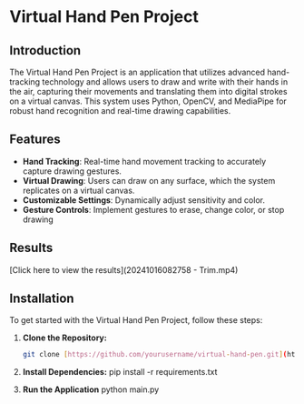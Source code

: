 # Virtual Hand Pen Project

## Introduction
The Virtual Hand Pen Project is an application that utilizes advanced hand-tracking technology and allows users to draw and write with their hands in the air, capturing their movements and translating them into digital strokes on a virtual canvas. This system uses Python, OpenCV, and MediaPipe for robust hand recognition and real-time drawing capabilities.

## Features
- **Hand Tracking**: Real-time hand movement tracking to accurately capture drawing gestures.
- **Virtual Drawing**: Users can draw on any surface, which the system replicates on a virtual canvas.
- **Customizable Settings**: Dynamically adjust sensitivity and color.
- **Gesture Controls**: Implement gestures to erase, change color, or stop drawing

## Results
[Click here to view the results](20241016082758 - Trim.mp4)

## Installation
To get started with the Virtual Hand Pen Project, follow these steps:

1. **Clone the Repository:**
   ```bash
   git clone [https://github.com/yourusername/virtual-hand-pen.git](https://github.com/nullPtrErikaS/Virtual-Hand-Pen)

 2. **Install Dependencies:**
    pip install -r requirements.txt

 3. **Run the Application**
    python main.py
